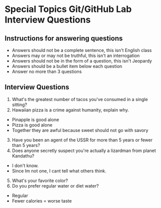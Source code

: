 # Special Topics Git/GitHub Lab Interview Questions

## Instructions for answering questions
  - Answers should not be a complete sentence, this isn't English class
  - Answers may or may not be truthful, this isn't an interrogation
  - Answers should not be in the form of a question, this isn't Jeopardy
  - Answers should be a bullet item below each question
  - Answer no more than 3 questions

## Interview Questions

1. What's the greatest number of tacos you've consumed in a single sitting?
2. Hawaiian pizza is a crime against humanity, explain why.
- Pinapple is good alone
- Pizza is good alone
- Together they are awful because sweet should not go with savory
3. Have you been an agent of the USSR for more than 5 years or fewer than 5 years?
4. Does anyone secretly suspect you're actually a lizardman from planet Kandathu?
- I don't know.
- Since Im not one, I cant tell what others think.
5. What's your favorite color?
6. Do you prefer regular water or diet water?
- Regular
- Fewer calories = worse taste

